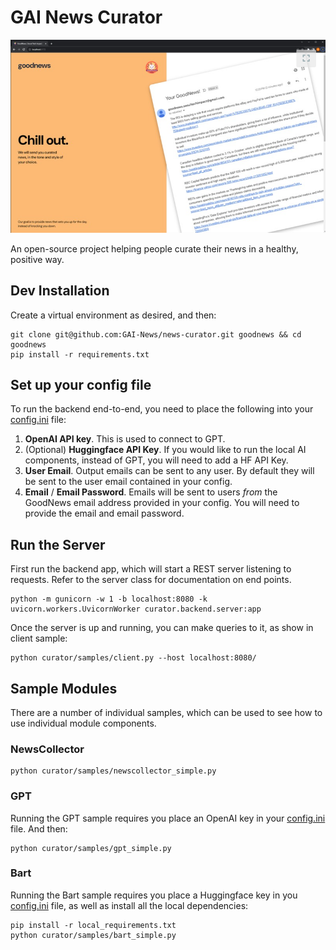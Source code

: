 # GAI News Curator

![GoodNews](resources/sample_output.png)

An open-source project helping people curate their news in a healthy, positive way.

## Dev Installation

Create a virtual environment as desired, and then:

```commandline
git clone git@github.com:GAI-News/news-curator.git goodnews && cd goodnews
pip install -r requirements.txt
```

## Set up your config file

To run the backend end-to-end, you need to place the following into your [config.ini](curator/config/config.ini) file:

1. **OpenAI API key**. This is used to connect to GPT.
2. (Optional) **Huggingface API Key**. If you would like to run the local AI components, instead of GPT, you will need 
to add a HF API Key.
3. **User Email**. Output emails can be sent to any user. By default they will be sent to the user email contained in 
your  config.
4. **Email** / **Email Password**. Emails will be sent to users *from* the GoodNews email address provided in your 
config. You will need to provide the email and email password.

## Run the Server

First run the backend app, which will start a REST server listening to requests. Refer to the server class for 
documentation on end points.

```commandline
python -m gunicorn -w 1 -b localhost:8080 -k uvicorn.workers.UvicornWorker curator.backend.server:app
```

Once the server is up and running, you can make queries to it, as show in client sample:

```commandline
python curator/samples/client.py --host localhost:8080/
```

## Sample Modules

There are a number of individual samples, which can be used to see how to use individual module components.

### NewsCollector 

```commandline
python curator/samples/newscollector_simple.py
```

### GPT

Running the GPT sample requires you place an OpenAI key in your [config.ini](curator/config/config.ini) file. And then:

```commandline
python curator/samples/gpt_simple.py
```

### Bart

Running the Bart sample requires you place a Huggingface key in you [config.ini](curator/config/config.ini) file, 
as well as install all the local dependencies:

```commandline
pip install -r local_requirements.txt
python curator/samples/bart_simple.py
```


